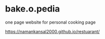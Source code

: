 # bake.o.pedia
one page website for personal cooking page

https://namankansal2000.github.io/restuarant/
